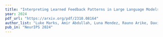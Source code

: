 ```yaml
---
title: "Interpreting Learned Feedback Patterns in Large Language Models"
year: 2024
pdf_url: "https://arxiv.org/pdf/2310.08164"
author_list: "Luke Marks, Amir Abdullah, Luna Mendez, Rauno Arike, David Krueger, Philip Torr, Fazl Barez"
pub_in: "NeurIPS 2024"
---
```


